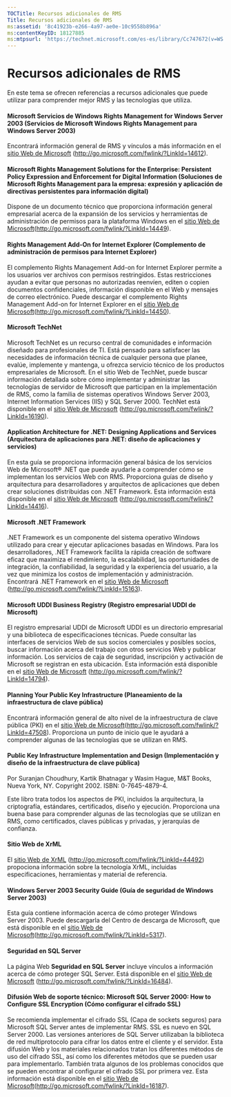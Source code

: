 ```yaml
---
TOCTitle: Recursos adicionales de RMS
Title: Recursos adicionales de RMS
ms:assetid: '8c41923b-e266-4a97-ae0e-10c9558b896a'
ms:contentKeyID: 18127885
ms:mtpsurl: 'https://technet.microsoft.com/es-es/library/Cc747672(v=WS.10)'
---
```


Recursos adicionales de RMS
===========================

En este tema se ofrecen referencias a recursos adicionales que puede utilizar para comprender mejor RMS y las tecnologías que utiliza.

#### Microsoft Servicios de Windows Rights Management for Windows Server 2003 (Servicios de Microsoft Windows Rights Management para Windows Server 2003)

Encontrará información general de RMS y vínculos a más información en el [sitio Web de Microsoft](http://go.microsoft.com/fwlink/?linkid=14612) (http://go.microsoft.com/fwlink/?LinkId=14612).

#### Microsoft Rights Management Solutions for the Enterprise: Persistent Policy Expression and Enforcement for Digital Information (Soluciones de Microsoft Rights Management para la empresa: expresión y aplicación de directivas persistentes para información digital)

Dispone de un documento técnico que proporciona información general empresarial acerca de la expansión de los servicios y herramientas de administración de permisos para la plataforma Windows en el [sitio Web de Microsoft](http://go.microsoft.com/fwlink/?linkid=14449)(http://go.microsoft.com/fwlink/?LinkId=14449).

#### Rights Management Add-On for Internet Explorer (Complemento de administración de permisos para Internet Explorer)

El complemento Rights Management Add-on for Internet Explorer permite a los usuarios ver archivos con permisos restringidos. Estas restricciones ayudan a evitar que personas no autorizadas reenvíen, editen o copien documentos confidenciales, información disponible en el Web y mensajes de correo electrónico. Puede descargar el complemento Rights Management Add-on for Internet Explorer en el [sitio Web de Microsoft](http://go.microsoft.com/fwlink/?linkid=14450)(http://go.microsoft.com/fwlink/?LinkId=14450).

#### Microsoft TechNet

Microsoft TechNet es un recurso central de comunidades e información diseñado para profesionales de TI. Está pensado para satisfacer las necesidades de información técnica de cualquier persona que planee, evalúe, implemente y mantenga, u ofrezca servicio técnico de los productos empresariales de Microsoft. En el sitio Web de TechNet, puede buscar información detallada sobre cómo implementar y administrar las tecnologías de servidor de Microsoft que participan en la implementación de RMS, como la familia de sistemas operativos Windows Server 2003, Internet Information Services (IIS) y SQL Server 2000. TechNet está disponible en el [sitio Web de Microsoft](http://go.microsoft.com/fwlink/?linkid=16190) (http://go.microsoft.com/fwlink/?LinkId=16190).

#### Application Architecture for .NET: Designing Applications and Services (Arquitectura de aplicaciones para .NET: diseño de aplicaciones y servicios)

En esta guía se proporciona información general básica de los servicios Web de Microsoft® .NET que puede ayudarle a comprender cómo se implementan los servicios Web con RMS. Proporciona guías de diseño y arquitectura para desarrolladores y arquitectos de aplicaciones que deben crear soluciones distribuidas con .NET Framework. Esta información está disponible en el [sitio Web de Microsoft](http://go.microsoft.com/fwlink/?linkid=14416) (http://go.microsoft.com/fwlink/?LinkId=14416).

#### Microsoft .NET Framework

.NET Framework es un componente del sistema operativo Windows utilizado para crear y ejecutar aplicaciones basadas en Windows. Para los desarrolladores, .NET Framework facilita la rápida creación de software eficaz que maximiza el rendimiento, la escalabilidad, las oportunidades de integración, la confiabilidad, la seguridad y la experiencia del usuario, a la vez que minimiza los costos de implementación y administración. Encontrará .NET Framework en el [sitio Web de Microsoft](http://go.microsoft.com/fwlink/?linkid=15163) (http://go.microsoft.com/fwlink/?LinkId=15163).

#### Microsoft UDDI Business Registry (Registro empresarial UDDI de Microsoft)

El registro empresarial UDDI de Microsoft UDDI es un directorio empresarial y una biblioteca de especificaciones técnicas. Puede consultar las interfaces de servicios Web de sus socios comerciales y posibles socios, buscar información acerca del trabajo con otros servicios Web y publicar información. Los servicios de caja de seguridad, inscripción y activación de Microsoft se registran en esta ubicación. Esta información está disponible en el [sitio Web de Microsoft](http://go.microsoft.com/fwlink/?linkid=14794) (http://go.microsoft.com/fwlink/?LinkId=14794).

#### Planning Your Public Key Infrastructure (Planeamiento de la infraestructura de clave pública)

Encontrará información general de alto nivel de la infraestructura de clave pública (PKI) en el [sitio Web de Microsoft](http://go.microsoft.com/fwlink/?linkid=47508)(http://go.microsoft.com/fwlink/?LinkId=47508). Proporciona un punto de inicio que le ayudará a comprender algunas de las tecnologías que se utilizan en RMS.

#### Public Key Infrastructure Implementation and Design (Implementación y diseño de la infraestructura de clave pública)

Por Suranjan Choudhury, Kartik Bhatnagar y Wasim Hague, M&T Books, Nueva York, NY. Copyright 2002. ISBN: 0-7645-4879-4.

Este libro trata todos los aspectos de PKI, incluidos la arquitectura, la criptografía, estándares, certificados, diseño y ejecución. Proporciona una buena base para comprender algunas de las tecnologías que se utilizan en RMS, como certificados, claves públicas y privadas, y jerarquías de confianza.

#### Sitio Web de XrML

El [sitio Web de XrML](http://go.microsoft.com/fwlink/?linkid=44492) (http://go.microsoft.com/fwlink/?LinkId=44492) propociona información sobre la tecnología XrML, incluidas especificaciones, herramientas y material de referencia.

#### Windows Server 2003 Security Guide (Guía de seguridad de Windows Server 2003)

Esta guía contiene información acerca de cómo proteger Windows Server 2003. Puede descargarla del Centro de descarga de Microsoft, que está disponible en el [sitio Web de Microsoft](http://go.microsoft.com/fwlink/?linkid=5317)(http://go.microsoft.com/fwlink/?LinkId=5317).

#### Seguridad en SQL Server

La página Web **Seguridad en SQL Server** incluye vínculos a información acerca de cómo proteger SQL Server. Está disponible en el [sitio Web de Microsoft](http://go.microsoft.com/fwlink/?linkid=16484) (http://go.microsoft.com/fwlink/?LinkId=16484).

#### Difusión Web de soporte técnico: Microsoft SQL Server 2000: How to Configure SSL Encryption (Cómo configurar el cifrado SSL)

Se recomienda implementar el cifrado SSL (Capa de sockets seguros) para Microsoft SQL Server antes de implementar RMS. SSL es nuevo en SQL Server 2000. Las versiones anteriores de SQL Server utilizaban la biblioteca de red multiprotocolo para cifrar los datos entre el cliente y el servidor. Esta difusión Web y los materiales relacionados tratan los diferentes métodos de uso del cifrado SSL, así como los diferentes métodos que se pueden usar para implementarlo. También trata algunos de los problemas conocidos que se pueden encontrar al configurar el cifrado SSL por primera vez. Esta información está disponible en el [sitio Web de Microsoft](http://go.microsoft.com/fwlink/?linkid=16187)(http://go.microsoft.com/fwlink/?LinkId=16187).
